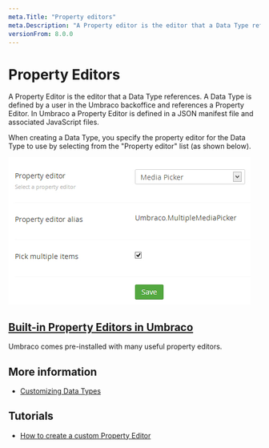 ```yaml
---
meta.Title: "Property editors"
meta.Description: "A Property editor is the editor that a Data Type references, and it's defined in a JSON manifest file and an associated JavaScript file."
versionFrom: 8.0.0
---
```


# Property Editors

A Property Editor is the editor that a Data Type references. A Data Type is defined by a user in the Umbraco backoffice and references a Property Editor. In Umbraco a Property Editor is defined in a JSON manifest file and associated JavaScript files.

When creating a Data Type, you specify the property editor for the Data Type to use by selecting from the "Property editor" list (as shown below).

![Data Type Definition](Built-in-Property-Editors/Media-Picker/images/Media-Picker-DataType.jpg)

## [Built-in Property Editors in Umbraco](Built-in-Property-Editors)

Umbraco comes pre-installed with many useful property editors.

## More information

-   [Customizing Data Types](../../Data/Data-Types/)

## Tutorials

-   [How to create a custom Property Editor](../../../Tutorials/Creating-a-Property-Editor/)
